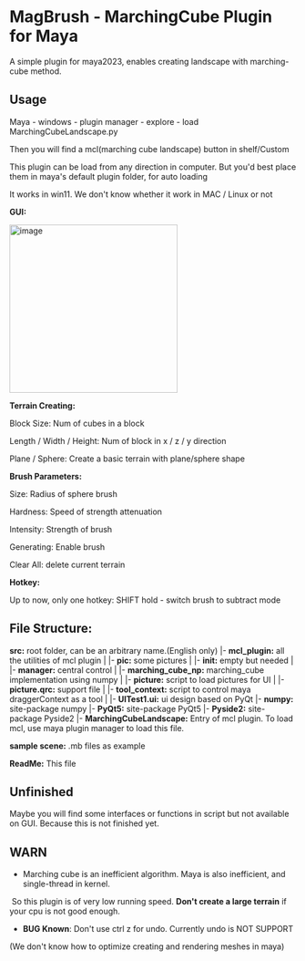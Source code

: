 # MagBrush - MarchingCube Plugin for Maya

A simple plugin for maya2023, enables creating landscape with marching-cube method.

## Usage

Maya - windows - plugin manager - explore - load MarchingCubeLandscape.py

Then you will find a mcl(marching cube landscape) button in shelf/Custom

This plugin can be load from any direction in computer. But you'd best place them in maya's default plugin folder, for auto loading

It works in win11. We don't know whether it work in MAC / Linux or not



**GUI:**

<img width="295" alt="image" src="https://github.com/ZJUSaltFish/MagBrush_MarchingCubePlugin-for-Maya/assets/114348635/c0b21e2c-5bad-4394-81a9-6918772906b7">


**Terrain Creating:** 

Block Size: Num of cubes in a block

Length / Width / Height: Num of block in x / z / y direction

Plane / Sphere: Create a basic terrain with plane/sphere shape

**Brush Parameters:**

Size: Radius of sphere brush

Hardness: Speed of strength attenuation

Intensity: Strength of brush

Generating: Enable brush

Clear All: delete current terrain



**Hotkey:**

Up to now, only one hotkey: SHIFT hold - switch brush to subtract mode



## File Structure:

**src:** root folder, can be an arbitrary name.(English only)
|- **mcl_plugin:** all the utilities of mcl plugin
|   |- **pic:** some pictures
|   |- **init:** empty but needed
|   |- **manager:** central control
|   |- **marching_cube_np:** marching_cube implementation using numpy
|   |- **picture:** script to load pictures for UI
|   |- **picture.qrc:** support file
|   |- **tool_context:** script to control maya draggerContext as a tool
|   |- **UITest1.ui:** ui design based on PyQt
|- **numpy:** site-package numpy
|- **PyQt5:** site-package PyQt5
|- **Pyside2:** site-package Pyside2
|- **MarchingCubeLandscape:** Entry of mcl plugin. To load mcl, use maya plugin manager to load this file.

**sample scene:**  .mb files as example

**ReadMe:** This file



## Unfinished

Maybe you will find some interfaces or functions in script but not available on GUI. Because this is not finished yet.



## WARN

- Marching cube is an inefficient algorithm. Maya is also inefficient, and single-thread in kernel.

​		So this plugin is of very low running speed. **Don't create a large terrain** if your cpu is not good enough.

- **BUG Known**: Don't use ctrl z for undo. Currently undo is NOT SUPPORT

(We don't know how to optimize creating and rendering meshes in maya)
